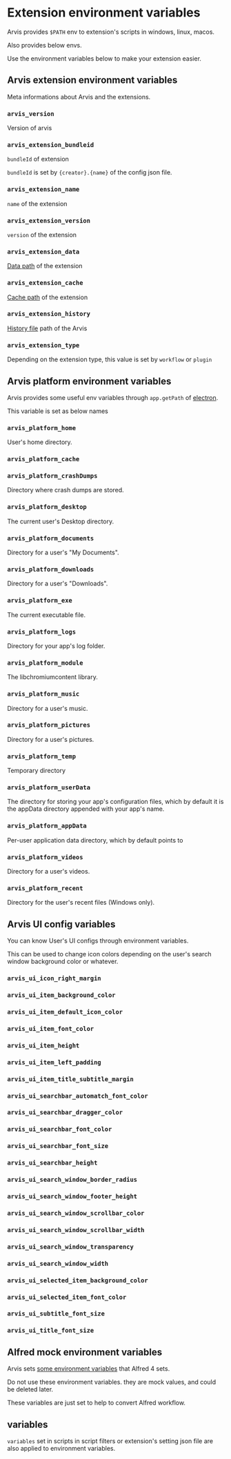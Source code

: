 # Extension environment variables

Arvis provides `$PATH` env to extension's scripts in windows, linux, macos.

Also provides below envs.

Use the environment variables below to make your extension easier.

## Arvis extension environment variables

Meta informations about Arvis and the extensions.

### `arvis_version`

Version of arvis

### `arvis_extension_bundleid`

`bundleId` of extension

`bundleId` is set by `{creator}.{name}` of the config json file.

### `arvis_extension_name`

`name` of the extension

### `arvis_extension_version`

`version` of the extension

### `arvis_extension_data`

[Data path](./config-file-paths.md) of the extension

### `arvis_extension_cache`

[Cache path](./config-file-paths.md) of the extension

### `arvis_extension_history`

[History file](./history.md) path of the Arvis

### `arvis_extension_type`

Depending on the extension type, this value is set by `workflow` or `plugin`

## Arvis platform environment variables

Arvis provides some useful env variables through `app.getPath` of [electron](https://www.electronjs.org/docs/api/app).

This variable is set as below names

### `arvis_platform_home`

User's home directory.

### `arvis_platform_cache`

### `arvis_platform_crashDumps`

Directory where crash dumps are stored.

### `arvis_platform_desktop`

The current user's Desktop directory.

### `arvis_platform_documents`

Directory for a user's "My Documents".

### `arvis_platform_downloads`

Directory for a user's "Downloads".

### `arvis_platform_exe`

The current executable file.

### `arvis_platform_logs`

Directory for your app's log folder.

### `arvis_platform_module`

The libchromiumcontent library.

### `arvis_platform_music`

Directory for a user's music.

### `arvis_platform_pictures`

Directory for a user's pictures.

### `arvis_platform_temp`

Temporary directory

### `arvis_platform_userData`

The directory for storing your app's configuration files, which by default it is the appData directory appended with your app's name.

### `arvis_platform_appData`

Per-user application data directory, which by default points to

### `arvis_platform_videos`

Directory for a user's videos.

### `arvis_platform_recent`

Directory for the user's recent files (Windows only).

## Arvis UI config variables

You can know User's UI configs through environment variables.

This can be used to change icon colors depending on the user's search window background color or whatever.

### `arvis_ui_icon_right_margin`
### `arvis_ui_item_background_color`
### `arvis_ui_item_default_icon_color`
### `arvis_ui_item_font_color`
### `arvis_ui_item_height`
### `arvis_ui_item_left_padding`
### `arvis_ui_item_title_subtitle_margin`
### `arvis_ui_searchbar_automatch_font_color`
### `arvis_ui_searchbar_dragger_color`
### `arvis_ui_searchbar_font_color`
### `arvis_ui_searchbar_font_size`
### `arvis_ui_searchbar_height`
### `arvis_ui_search_window_border_radius`
### `arvis_ui_search_window_footer_height`
### `arvis_ui_search_window_scrollbar_color`
### `arvis_ui_search_window_scrollbar_width`
### `arvis_ui_search_window_transparency`
### `arvis_ui_search_window_width`
### `arvis_ui_selected_item_background_color`
### `arvis_ui_selected_item_font_color`
### `arvis_ui_subtitle_font_size`
### `arvis_ui_title_font_size`

## Alfred mock environment variables

Arvis sets [some environment variables](https://www.alfredapp.com/help/workflows/script-environment-variables/) that Alfred 4 sets.

Do not use these environment variables. they are mock values, and could be deleted later.

These variables are just set to help to convert Alfred workflow.

## variables

`variables` set in scripts in script filters or extension's setting json file are also applied to environment variables.